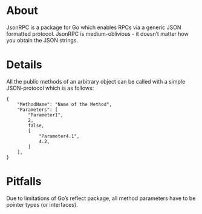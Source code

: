 About
=====

JsonRPC is a package for Go which enables RPCs via a generic JSON formatted protocol.
JsonRPC is medium-oblivious - it doesn’t matter how you obtain the JSON strings.

Details
=======
All the public methods of an arbitrary object can be called with a simple
JSON-protocol which is as follows:

	{
		"MethodName": "Name of the Method",
		"Parameters": [
			"Parameter1",
			2,
			false,
			[
				"Parameter4.1",
				4.2,
			]
		],
	}

Pitfalls
========
Due to limitations of Go’s reflect package, all method parameters have to be pointer
types (or interfaces).
